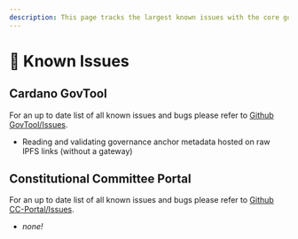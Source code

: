 ```yaml
---
description: This page tracks the largest known issues with the core governance tools
---
```


# 🚨 Known Issues

## Cardano GovTool

For an up to date list of all known issues and bugs please refer to [Github GovTool/Issues](https://github.com/IntersectMBO/govtool/issues).

* Reading and validating governance anchor metadata hosted on raw IPFS links (without a gateway)

## Constitutional Committee Portal

For an up to date list of all known issues and bugs please refer to [Github CC-Portal/Issues](https://github.com/IntersectMBO/cc-portal/issues).

* _none!_
